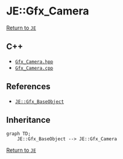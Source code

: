 # JE::Gfx_Camera

[Return to `JE`](/docs/je.md)

## C++

- [`Gfx_Camera.hpp`](/src/je/Gfx_Camera.hpp)
- [`Gfx_Camera.cpp`](/src/je/Gfx_Camera.cpp)

## References

- [`JE::Gfx_BaseObject`](/docs/je/Gfx_BaseObject.md)

## Inheritance

```mermaid
graph TD;
    JE::Gfx_BaseObject --> JE::Gfx_Camera
```

[Return to `JE`](/docs/je.md)